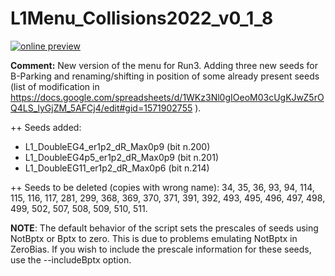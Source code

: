 # L1Menu_Collisions2022_v0_1_8

[![online preview](https://img.shields.io/badge/Online%20preview-click%20here-blue)](https://htmlpreview.github.io/?https://github.com/caruta/L1MenuRun3/blob/patch-1/preliminary/L1Menu_Collisions2022_v0_1_8/L1Menu_Collisions2022_v0_1_8.html)

**Comment:** 
New version of the menu for Run3. 
Adding three new seeds for B-Parking and renaming/shifting in position of some already present seeds (list of modification in https://docs.google.com/spreadsheets/d/1WKz3Nl0gIOeoM03cUgKJwZ5rOQ4LS_lyGjZM_5AFCj4/edit#gid=1571902755 ).

++ Seeds added:
- L1_DoubleEG4_er1p2_dR_Max0p9 (bit n.200)
- L1_DoubleEG4p5_er1p2_dR_Max0p9 (bit n.201)
- L1_DoubleEG11_er1p2_dR_Max0p6 (bit n.214)

++ Seeds to be deleted (copies with wrong name): 34, 35, 36, 93, 94, 114, 115, 116, 117, 281, 299, 368, 369, 370, 371, 391, 392, 493, 495, 496, 497, 498, 499, 502, 507, 508, 509, 510, 511.

**NOTE**: The default behavior of the script sets the prescales of seeds using NotBptx or Bptx to zero. This is due to problems emulating NotBptx in ZeroBias. If you wish to include the prescale information for these seeds, use the --includeBptx option.
